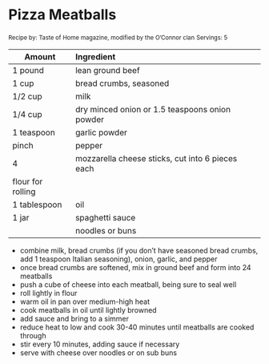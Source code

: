 # Pizza Meatballs

<small>Recipe by: Taste of Home magazine, modified by the O’Connor clan</small>
<small>Servings: 5</small>

| Amount            | Ingredient                                       |
| ----------------- | :----------------------------------------------- |
| 1 pound           | lean ground beef                                 |
| 1 cup             | bread crumbs, seasoned                           |
| 1/2 cup           | milk                                             |
| 1/4 cup           | dry minced onion or 1.5 teaspoons onion powder   |
| 1 teaspoon        | garlic powder                                    |
| pinch             | pepper                                           |
| 4                 | mozzarella cheese sticks, cut into 6 pieces each |
| flour for rolling |
| 1 tablespoon      | oil                                              |
| 1 jar             | spaghetti sauce                                  |
|                   | noodles or buns                                  |

- combine milk, bread crumbs (if you don’t have seasoned bread crumbs, add 1 teaspoon Italian seasoning), onion, garlic, and pepper
- once bread crumbs are softened, mix in ground beef and form into 24 meatballs
- push a cube of cheese into each meatball, being sure to seal well
- roll lightly in flour
- warm oil in pan over medium-high heat
- cook meatballs in oil until lightly browned
- add sauce and bring to a simmer
- reduce heat to low and cook 30-40 minutes until meatballs are cooked through
- stir every 10 minutes, adding sauce if necessary
- serve with cheese over noodles or on sub buns

